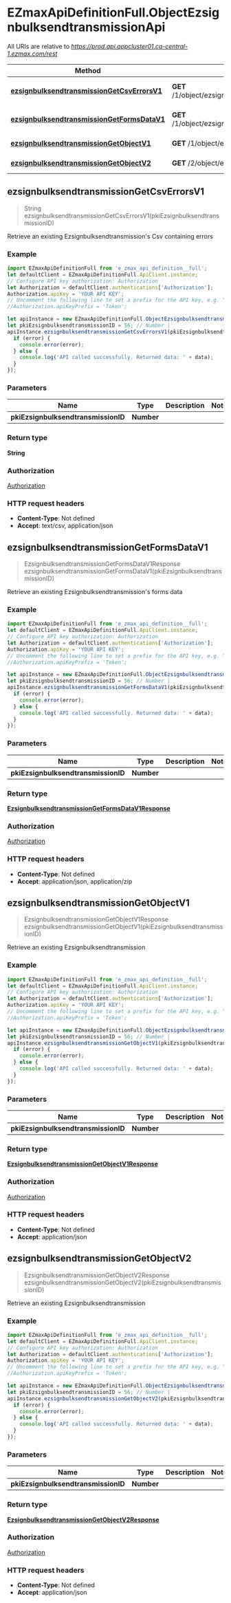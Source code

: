 # EZmaxApiDefinitionFull.ObjectEzsignbulksendtransmissionApi

All URIs are relative to *https://prod.api.appcluster01.ca-central-1.ezmax.com/rest*

Method | HTTP request | Description
------------- | ------------- | -------------
[**ezsignbulksendtransmissionGetCsvErrorsV1**](ObjectEzsignbulksendtransmissionApi.md#ezsignbulksendtransmissionGetCsvErrorsV1) | **GET** /1/object/ezsignbulksendtransmission/{pkiEzsignbulksendtransmissionID}/getCsvErrors | Retrieve an existing Ezsignbulksendtransmission&#39;s Csv containing errors
[**ezsignbulksendtransmissionGetFormsDataV1**](ObjectEzsignbulksendtransmissionApi.md#ezsignbulksendtransmissionGetFormsDataV1) | **GET** /1/object/ezsignbulksendtransmission/{pkiEzsignbulksendtransmissionID}/getFormsData | Retrieve an existing Ezsignbulksendtransmission&#39;s forms data
[**ezsignbulksendtransmissionGetObjectV1**](ObjectEzsignbulksendtransmissionApi.md#ezsignbulksendtransmissionGetObjectV1) | **GET** /1/object/ezsignbulksendtransmission/{pkiEzsignbulksendtransmissionID} | Retrieve an existing Ezsignbulksendtransmission
[**ezsignbulksendtransmissionGetObjectV2**](ObjectEzsignbulksendtransmissionApi.md#ezsignbulksendtransmissionGetObjectV2) | **GET** /2/object/ezsignbulksendtransmission/{pkiEzsignbulksendtransmissionID} | Retrieve an existing Ezsignbulksendtransmission



## ezsignbulksendtransmissionGetCsvErrorsV1

> String ezsignbulksendtransmissionGetCsvErrorsV1(pkiEzsignbulksendtransmissionID)

Retrieve an existing Ezsignbulksendtransmission&#39;s Csv containing errors



### Example

```javascript
import EZmaxApiDefinitionFull from 'e_zmax_api_definition__full';
let defaultClient = EZmaxApiDefinitionFull.ApiClient.instance;
// Configure API key authorization: Authorization
let Authorization = defaultClient.authentications['Authorization'];
Authorization.apiKey = 'YOUR API KEY';
// Uncomment the following line to set a prefix for the API key, e.g. "Token" (defaults to null)
//Authorization.apiKeyPrefix = 'Token';

let apiInstance = new EZmaxApiDefinitionFull.ObjectEzsignbulksendtransmissionApi();
let pkiEzsignbulksendtransmissionID = 56; // Number | 
apiInstance.ezsignbulksendtransmissionGetCsvErrorsV1(pkiEzsignbulksendtransmissionID, (error, data, response) => {
  if (error) {
    console.error(error);
  } else {
    console.log('API called successfully. Returned data: ' + data);
  }
});
```

### Parameters


Name | Type | Description  | Notes
------------- | ------------- | ------------- | -------------
 **pkiEzsignbulksendtransmissionID** | **Number**|  | 

### Return type

**String**

### Authorization

[Authorization](../README.md#Authorization)

### HTTP request headers

- **Content-Type**: Not defined
- **Accept**: text/csv, application/json


## ezsignbulksendtransmissionGetFormsDataV1

> EzsignbulksendtransmissionGetFormsDataV1Response ezsignbulksendtransmissionGetFormsDataV1(pkiEzsignbulksendtransmissionID)

Retrieve an existing Ezsignbulksendtransmission&#39;s forms data



### Example

```javascript
import EZmaxApiDefinitionFull from 'e_zmax_api_definition__full';
let defaultClient = EZmaxApiDefinitionFull.ApiClient.instance;
// Configure API key authorization: Authorization
let Authorization = defaultClient.authentications['Authorization'];
Authorization.apiKey = 'YOUR API KEY';
// Uncomment the following line to set a prefix for the API key, e.g. "Token" (defaults to null)
//Authorization.apiKeyPrefix = 'Token';

let apiInstance = new EZmaxApiDefinitionFull.ObjectEzsignbulksendtransmissionApi();
let pkiEzsignbulksendtransmissionID = 56; // Number | 
apiInstance.ezsignbulksendtransmissionGetFormsDataV1(pkiEzsignbulksendtransmissionID, (error, data, response) => {
  if (error) {
    console.error(error);
  } else {
    console.log('API called successfully. Returned data: ' + data);
  }
});
```

### Parameters


Name | Type | Description  | Notes
------------- | ------------- | ------------- | -------------
 **pkiEzsignbulksendtransmissionID** | **Number**|  | 

### Return type

[**EzsignbulksendtransmissionGetFormsDataV1Response**](EzsignbulksendtransmissionGetFormsDataV1Response.md)

### Authorization

[Authorization](../README.md#Authorization)

### HTTP request headers

- **Content-Type**: Not defined
- **Accept**: application/json, application/zip


## ezsignbulksendtransmissionGetObjectV1

> EzsignbulksendtransmissionGetObjectV1Response ezsignbulksendtransmissionGetObjectV1(pkiEzsignbulksendtransmissionID)

Retrieve an existing Ezsignbulksendtransmission



### Example

```javascript
import EZmaxApiDefinitionFull from 'e_zmax_api_definition__full';
let defaultClient = EZmaxApiDefinitionFull.ApiClient.instance;
// Configure API key authorization: Authorization
let Authorization = defaultClient.authentications['Authorization'];
Authorization.apiKey = 'YOUR API KEY';
// Uncomment the following line to set a prefix for the API key, e.g. "Token" (defaults to null)
//Authorization.apiKeyPrefix = 'Token';

let apiInstance = new EZmaxApiDefinitionFull.ObjectEzsignbulksendtransmissionApi();
let pkiEzsignbulksendtransmissionID = 56; // Number | 
apiInstance.ezsignbulksendtransmissionGetObjectV1(pkiEzsignbulksendtransmissionID, (error, data, response) => {
  if (error) {
    console.error(error);
  } else {
    console.log('API called successfully. Returned data: ' + data);
  }
});
```

### Parameters


Name | Type | Description  | Notes
------------- | ------------- | ------------- | -------------
 **pkiEzsignbulksendtransmissionID** | **Number**|  | 

### Return type

[**EzsignbulksendtransmissionGetObjectV1Response**](EzsignbulksendtransmissionGetObjectV1Response.md)

### Authorization

[Authorization](../README.md#Authorization)

### HTTP request headers

- **Content-Type**: Not defined
- **Accept**: application/json


## ezsignbulksendtransmissionGetObjectV2

> EzsignbulksendtransmissionGetObjectV2Response ezsignbulksendtransmissionGetObjectV2(pkiEzsignbulksendtransmissionID)

Retrieve an existing Ezsignbulksendtransmission



### Example

```javascript
import EZmaxApiDefinitionFull from 'e_zmax_api_definition__full';
let defaultClient = EZmaxApiDefinitionFull.ApiClient.instance;
// Configure API key authorization: Authorization
let Authorization = defaultClient.authentications['Authorization'];
Authorization.apiKey = 'YOUR API KEY';
// Uncomment the following line to set a prefix for the API key, e.g. "Token" (defaults to null)
//Authorization.apiKeyPrefix = 'Token';

let apiInstance = new EZmaxApiDefinitionFull.ObjectEzsignbulksendtransmissionApi();
let pkiEzsignbulksendtransmissionID = 56; // Number | 
apiInstance.ezsignbulksendtransmissionGetObjectV2(pkiEzsignbulksendtransmissionID, (error, data, response) => {
  if (error) {
    console.error(error);
  } else {
    console.log('API called successfully. Returned data: ' + data);
  }
});
```

### Parameters


Name | Type | Description  | Notes
------------- | ------------- | ------------- | -------------
 **pkiEzsignbulksendtransmissionID** | **Number**|  | 

### Return type

[**EzsignbulksendtransmissionGetObjectV2Response**](EzsignbulksendtransmissionGetObjectV2Response.md)

### Authorization

[Authorization](../README.md#Authorization)

### HTTP request headers

- **Content-Type**: Not defined
- **Accept**: application/json

